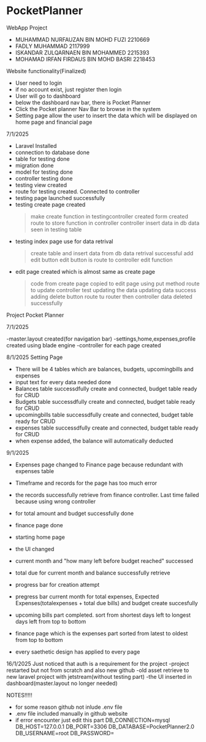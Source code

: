 # PocketPlanner
WebApp Project
- MUHAMMAD NURFAUZAN BIN MOHD FUZI 2210669
- FADLY MUHAMMAD 2117999
- ISKANDAR ZULQARNAEN BIN MOHAMMED 2215393
- MOHAMAD IRFAN FIRDAUS BIN MOHD BASRI 2218453	

Website functionality(Finalized)
- User need to login
- if no account exist, just register then login
- User will go to dashboard
- below the dashboard nav bar, there is Pocket Planner
- Click the Pocket planner Nav Bar to browse in the system
- Setting page allow the user to insert the data which will be displayed on home page and financial page

7/1/2025 
- Laravel Installed
- connection to database done
- table for testing done
- migration done
- model for testing done
- controller testing done
- testing view created
- route for testing created. Connected to controller
- testing page launched successfully
- testing create page created
    >make create function in testingcontroller created
    >form created
    >route to store function in controller
    >controller insert data in db
    >data seen in testing table
- testing index page use for data retrival
    >create table and insert data from db
    >data retrival successful
    >add edit button
    >edit button is route to controller edit function
- edit page created which is almost same as create page
    >code from create page copied to edit page
    >using put method
    >route to update controller
    >test updating the data
    >updating data success
    >adding delete button 
    >route tu router then controller
    >data deleted successfully

Project Pocket Planner

7/1/2025

-master.layout created(for navigation bar)
-settings,home,expenses,profile created using blade engine
-controller for each page created

8/1/2025
Setting Page

- There will be 4 tables which are balances, budgets, upcomingbills and expenses
- input text for every data needed done
- Balances table successdfully create and connected, budget table ready for CRUD
- Budgets table successdfully create and connected, budget table ready for CRUD
- upcomingbills table successdfully create and connected, budget table ready for CRUD
- expenses table successdfully create and connected, budget table ready for CRUD
- when expense added, the balance will automatically deducted

9/1/2025

- Expenses page changed to Finance page because redundant with expenses table
- Timeframe and records for the page has too much error
- the records successfully retrieve from finance controller. Last time failed because using wrong controller
- for total amount and budget successfully done
- finance page done

- starting home page
- the UI changed
- current month and "how many left before budget reached" successed
- total due for current month and balance successfully retrieve
- progress bar for creation attempt
- pregress bar current month for total expenses, Expected Expenses(totalexpenses + total due bills) and budget create succesfully
- upcoming bills part completed. sort from shortest days left to longest days left from top to bottom

- finance page which is the expenses part sorted from latest to oldest from top to bottom

- every saethetic design has applied to every page

16/1/2025
Just noticed that auth is a requirement for the project
-project restarted but not from scratch and also new github
-old asset retrieve to new laravel project with jetstream(without testing part)
-the UI inserted in dashboard(master.layout no longer needed)

NOTES!!!!!
- for some reason github not inlude .env file
- .env file included manually in github website
- if error encounter just edit this part
DB_CONNECTION=mysql
DB_HOST=127.0.0.1
DB_PORT=3306
DB_DATABASE=PocketPlanner2.0
DB_USERNAME=root
DB_PASSWORD=




